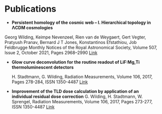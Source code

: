 # Publications

 * **Persistent homology of the cosmic web – I. Hierarchical topology in ΛCDM cosmologies**

Georg Wilding, Keimpe Nevenzeel, Rien van de Weygaert, Gert Vegter, Pratyush Pranav, Bernard J T Jones, Konstantinos Efstathiou, Job Feldbrugge
Monthly Notices of the Royal Astronomical Society, Volume 507, Issue 2, October 2021, Pages 2968–2990
[Link](https://doi.org/10.1093/mnras/stab2326)


 * **Glow curve deconvolution for the routine readout of LiF:Mg,Ti thermoluminescent detectors**

   H. Stadtmann, G. Wilding, Radiation Measurements, Volume 106, 2017, Pages 278-284, ISSN 1350-4487
[Link](https://doi.org/10.1016/j.radmeas.2017.03.008.)


 * **Improvement of the TLD dose calculation by application of an individual residual dose correction**
  G. Wilding, H. Stadtmann, W. Sprengel, Radiation Measurements, Volume 106, 2017, Pages 273-277, ISSN 1350-4487
[Link](https://doi.org/10.1016/j.radmeas.2017.03.039.)
